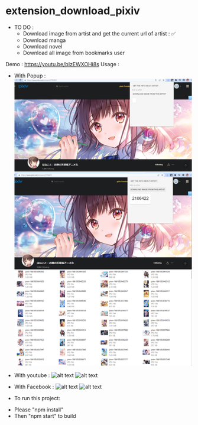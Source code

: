 
# extension_download_pixiv
 
 
- TO DO :
    + Download image from artist and get the current url of artist : ✅
    + Download manga 
    + Download novel
    + Download all image from bookmarks user

Demo :
https://youtu.be/bIzEWXOHi8s
Usage :
+ With Popup : 
![alt text](https://github.com/ShiaHp/extension_download_image_pixiv/blob/main/src/img/sc1.png)
![alt text](https://github.com/ShiaHp/extension_download_image_pixiv/blob/main/src/img/sc2.png)
![alt text](https://github.com/ShiaHp/extension_download_image_pixiv/blob/main/src/img/sc3.png)
 + With youtube :
 ![alt text](https://github.com/ShiaHp/extension_download_pixiv/blob/main/img/1.png)
  ![alt text](https://github.com/ShiaHp/extension_download_pixiv/blob/main/img/2.png)
  
 + With Facebook :
  ![alt text](https://github.com/ShiaHp/extension_download_pixiv/blob/main/img/4.png)
   ![alt text](https://github.com/ShiaHp/extension_download_pixiv/blob/main/img/5.png)
  
 

- To run this project:
+ Please "npm install"
+ Then "npm start" to build
